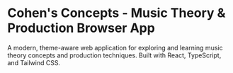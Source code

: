 # Cohen's Concepts - Music Theory & Production Browser App

A modern, theme-aware web application for exploring and learning music theory concepts and production techniques. Built with React, TypeScript, and Tailwind CSS.
